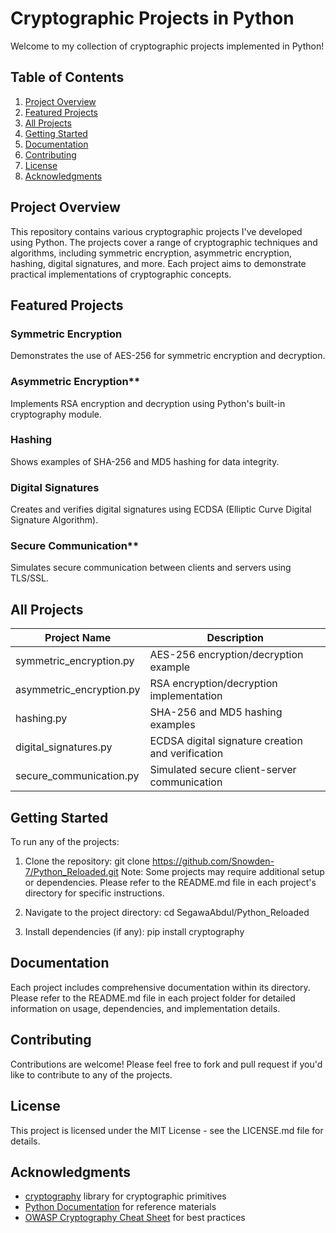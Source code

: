 # Cryptographic Projects in Python

Welcome to my collection of cryptographic projects implemented in Python!

## Table of Contents
1. [Project Overview](#project-overview)
2. [Featured Projects](#featured-projects)
3. [All Projects](#all-projects)
4. [Getting Started](#getting-started)
5. [Documentation](#documentation)
6. [Contributing](#contributing)
7. [License](#license)
8. [Acknowledgments](#acknowledgments)

## Project Overview

This repository contains various cryptographic projects I've developed using Python. The projects cover a range of cryptographic techniques and algorithms, including symmetric encryption, asymmetric encryption, hashing, digital signatures, and more. Each project aims to demonstrate practical implementations of cryptographic concepts.

## Featured Projects

### Symmetric Encryption
Demonstrates the use of AES-256 for symmetric encryption and decryption.

### Asymmetric Encryption**
Implements RSA encryption and decryption using Python's built-in cryptography module.

### Hashing
Shows examples of SHA-256 and MD5 hashing for data integrity.

### Digital Signatures
Creates and verifies digital signatures using ECDSA (Elliptic Curve Digital Signature Algorithm).

### Secure Communication**
Simulates secure communication between clients and servers using TLS/SSL.

## All Projects

| Project Name | Description |
|--------------|-------------|
| symmetric_encryption.py | AES-256 encryption/decryption example |
| asymmetric_encryption.py | RSA encryption/decryption implementation |
| hashing.py | SHA-256 and MD5 hashing examples |
| digital_signatures.py | ECDSA digital signature creation and verification |
| secure_communication.py | Simulated secure client-server communication |

## Getting Started

To run any of the projects:

1. Clone the repository:
  git clone https://github.com/Snowden-7/Python_Reloaded.git
  Note: Some projects may require additional setup or dependencies. Please refer to the README.md file in each project's directory for specific instructions.


2. Navigate to the project directory:
  cd SegawaAbdul/Python_Reloaded


3. Install dependencies (if any):
  pip install cryptography

## Documentation

Each project includes comprehensive documentation within its directory. Please refer to the README.md file in each project folder for detailed information on usage, dependencies, and implementation details.

## Contributing

Contributions are welcome! Please feel free to fork and pull request if you'd like to contribute to any of the projects.

## License

This project is licensed under the MIT License - see the LICENSE.md file for details.

## Acknowledgments

- [cryptography](https://cryptography.io/) library for cryptographic primitives
- [Python Documentation](https://docs.python.org/3/library/cryptograpy.html) for reference materials
- [OWASP Cryptography Cheat Sheet](https://owasp.org/www-project-cryptographic-resources/) for best practices

<!---
SegawaAbdul/Python_Reloaded is a ✨ special ✨ repository because its `README.md` (this file) appears on your GitHub profile.
You can click the Preview link to take a look at your changes.
--->

